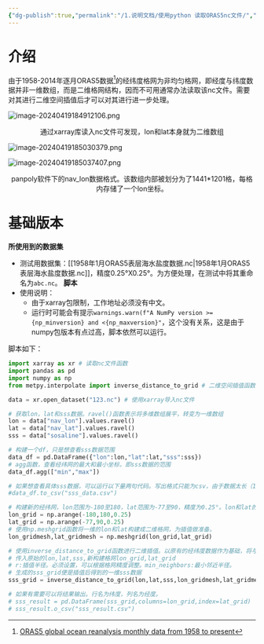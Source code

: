 ```yaml
---
{"dg-publish":true,"permalink":"/1.说明文档/使用python 读取ORAS5nc文件/","created":"2024-04-28T20:33:59.264+08:00"}
---
```


# 介绍

由于1958-2014年逐月ORAS5数据[^1]的经纬度格网为非均匀格网，即经度与纬度数据并非一维数组，而是二维格网结构，因而不可用通常办法读取该nc文件。需要对其进行二维空间插值后才可以对其进行进一步处理。

![image-20240419184912106.png](/img/user/1.%E8%AF%B4%E6%98%8E%E6%96%87%E6%A1%A3/assets/%E4%BD%BF%E7%94%A8python%20%E8%AF%BB%E5%8F%96ORAS5nc%E6%96%87%E4%BB%B6/image-20240419184912106.png)
<center>通过xarray库读入nc文件可发现，lon和lat本身就为二维数组</center>

![image-20240419185030379.png](/img/user/1.%E8%AF%B4%E6%98%8E%E6%96%87%E6%A1%A3/assets/%E4%BD%BF%E7%94%A8python%20%E8%AF%BB%E5%8F%96ORAS5nc%E6%96%87%E4%BB%B6/image-20240419185030379.png)

![image-20240419185037407.png](/img/user/1.%E8%AF%B4%E6%98%8E%E6%96%87%E6%A1%A3/assets/%E4%BD%BF%E7%94%A8python%20%E8%AF%BB%E5%8F%96ORAS5nc%E6%96%87%E4%BB%B6/image-20240419185037407.png)
<center>panpoly软件下的nav_lon数据格式。该数组内部被划分为了1441*1201格，每格内存储了一个lon坐标。</center>

# 基础版本

**所使用到的数据集**
- 测试用数据集：[[1958年1月ORAS5表层海水盐度数据.nc\|1958年1月ORAS5表层海水盐度数据.nc]]，精度0.25°X0.25°。为方便处理，在测试中将其重命名为`abc.nc`。
**脚本**
- 使用说明：
	- 由于xarray包限制，工作地址必须没有中文。
	- 运行时可能会有提示`warnings.warn(f"A NumPy version >={np_minversion} and <{np_maxversion}"`，这个没有关系，这是由于numpy包版本有点过高，脚本依然可以运行。

脚本如下：
```python
import xarray as xr # 读取nc文件函数
import pandas as pd
import numpy as np
from metpy.interpolate import inverse_distance_to_grid # 二维空间插值函数

data = xr.open_dataset("123.nc") # 使用xarray导入nc文件

# 获取lon，lat和sss数据。ravel()函数表示将多维数组展平，转变为一维数组
lon = data["nav_lon"].values.ravel()
lat = data["nav_lat"].values.ravel()
sss = data["sosaline"].values.ravel()

# 构建一个df，只是想查看sss数据范围
data_df = pd.DataFrame({"lon":lon,"lat":lat,"sss":sss})
# agg函数，查看经纬网的最大和最小坐标，即sss数据的范围
data_df.agg(["min","max"])

# 如果想查看具体sss数据，可以运行以下量两句代码。写出格式只能为csv，由于数据太长（1472282）excel写不下。
#data_df.to_csv("sss_data.csv")

# 构建新的经纬网，lon范围为-180至180，lat范围为-77至90，精度为0.25°。lon和lat的范围可以根据agg函数结果设置。产生的是lon和lat的一维数组
lon_grid = np.arange(-180,180,0.25)
lat_grid = np.arange(-77,90,0.25)
# 使用np.meshgrid函数将一维的lon和lat构建成二维格网，为插值做准备。
lon_gridmesh,lat_gridmesh = np.meshgrid(lon_grid,lat_grid)

# 使用inverse_distance_to_grid函数进行二维插值。以原有的经纬度数据作为基础，将与它们最邻近的新格网坐标点值插值出来。
# 传入原始的lon,lat,sss,新构建格网lon_grid,lat_grid
# r:插值半径。必须设置，可以根据格网精度调整。min_neighbors:最小邻近半径。
# 生成的sss_grid便是插值后得到的一维sss数据
sss_grid = inverse_distance_to_grid(lon,lat,sss,lon_gridmesh,lat_gridmesh,r=0.2,min_neighbors=0.1)

# 如果有需要可以将结果输出。行名为纬度，列名为经度。
# sss_result = pd.DataFrame(sss_grid,columns=lon_grid,index=lat_grid)
# sss_result.o_csv("sss_result.csv")
```





[^1]: [ORAS5 global ocean reanalysis monthly data from 1958 to present](https://cds.climate.copernicus.eu/cdsapp#!/dataset/reanalysis-oras5?tab=form)